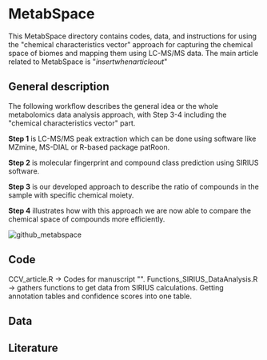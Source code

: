 # MetabSpace

This MetabSpace directory contains codes, data, and instructions for using the "chemical characteristics vector" approach for capturing the chemical space of biomes and mapping them using LC-MS/MS data. 
The main article related to MetabSpace is "*insertwhenarticleout*"


## General description 

The following workflow describes the general idea or the whole metabolomics data analysis approach, with Step 3-4 including the "chemical characteristics vector" part. 

**Step 1** is LC-MS/MS peak extraction which can be done using software like MZmine, MS-DIAL or R-based package patRoon.

**Step 2** is molecular fingerprint and compound class prediction using SIRIUS software.

**Step 3** is our developed approach to describe the ratio of compounds in the sample with specific chemical moiety.

**Step 4** illustrates how with this approach we are now able to compare the chemical space of compounds more efficiently. 

![github_metabspace](https://github.com/user-attachments/assets/9ce45b7c-b3a6-49c2-9e64-d5f5a8a82c86)


## Code

CCV_article.R  -> Codes for manuscript "". 
Functions_SIRIUS_DataAnalysis.R -> gathers functions to get data from SIRIUS calculations. Getting annotation tables and confidence scores into one table. 

## Data

## Literature
